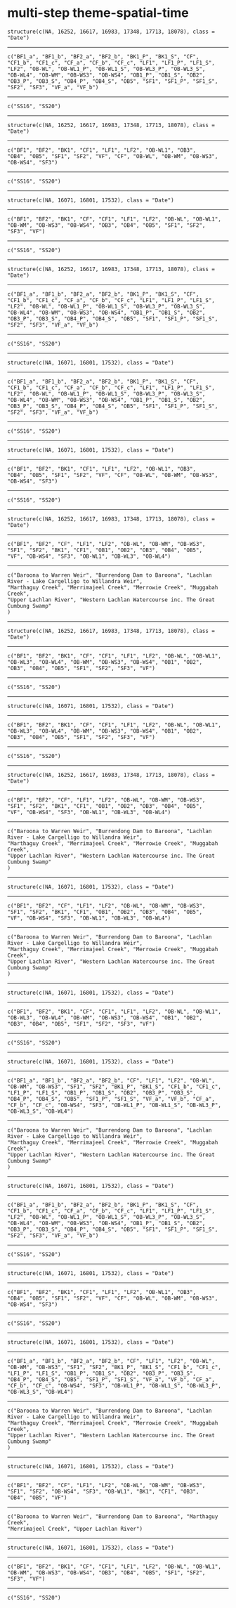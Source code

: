 # multi-step theme-spatial-time

    structure(c(NA, 16252, 16617, 16983, 17348, 17713, 18078), class = "Date")

---

    c("BF1_a", "BF1_b", "BF2_a", "BF2_b", "BK1_P", "BK1_S", "CF", 
    "CF1_b", "CF1_c", "CF_a", "CF_b", "CF_c", "LF1", "LF1_P", "LF1_S", 
    "LF2", "OB-WL", "OB-WL1_P", "OB-WL1_S", "OB-WL3_P", "OB-WL3_S", 
    "OB-WL4", "OB-WM", "OB-WS3", "OB-WS4", "OB1_P", "OB1_S", "OB2", 
    "OB3_P", "OB3_S", "OB4_P", "OB4_S", "OB5", "SF1", "SF1_P", "SF1_S", 
    "SF2", "SF3", "VF_a", "VF_b")

---

    c("SS16", "SS20")

---

    structure(c(NA, 16252, 16617, 16983, 17348, 17713, 18078), class = "Date")

---

    c("BF1", "BF2", "BK1", "CF1", "LF1", "LF2", "OB-WL1", "OB3", 
    "OB4", "OB5", "SF1", "SF2", "VF", "CF", "OB-WL", "OB-WM", "OB-WS3", 
    "OB-WS4", "SF3")

---

    c("SS16", "SS20")

---

    structure(c(NA, 16071, 16801, 17532), class = "Date")

---

    c("BF1", "BF2", "BK1", "CF", "CF1", "LF1", "LF2", "OB-WL", "OB-WL1", 
    "OB-WM", "OB-WS3", "OB-WS4", "OB3", "OB4", "OB5", "SF1", "SF2", 
    "SF3", "VF")

---

    c("SS16", "SS20")

---

    structure(c(NA, 16252, 16617, 16983, 17348, 17713, 18078), class = "Date")

---

    c("BF1_a", "BF1_b", "BF2_a", "BF2_b", "BK1_P", "BK1_S", "CF", 
    "CF1_b", "CF1_c", "CF_a", "CF_b", "CF_c", "LF1", "LF1_P", "LF1_S", 
    "LF2", "OB-WL", "OB-WL1_P", "OB-WL1_S", "OB-WL3_P", "OB-WL3_S", 
    "OB-WL4", "OB-WM", "OB-WS3", "OB-WS4", "OB1_P", "OB1_S", "OB2", 
    "OB3_P", "OB3_S", "OB4_P", "OB4_S", "OB5", "SF1", "SF1_P", "SF1_S", 
    "SF2", "SF3", "VF_a", "VF_b")

---

    c("SS16", "SS20")

---

    structure(c(NA, 16071, 16801, 17532), class = "Date")

---

    c("BF1_a", "BF1_b", "BF2_a", "BF2_b", "BK1_P", "BK1_S", "CF", 
    "CF1_b", "CF1_c", "CF_a", "CF_b", "CF_c", "LF1", "LF1_P", "LF1_S", 
    "LF2", "OB-WL", "OB-WL1_P", "OB-WL1_S", "OB-WL3_P", "OB-WL3_S", 
    "OB-WL4", "OB-WM", "OB-WS3", "OB-WS4", "OB1_P", "OB1_S", "OB2", 
    "OB3_P", "OB3_S", "OB4_P", "OB4_S", "OB5", "SF1", "SF1_P", "SF1_S", 
    "SF2", "SF3", "VF_a", "VF_b")

---

    c("SS16", "SS20")

---

    structure(c(NA, 16071, 16801, 17532), class = "Date")

---

    c("BF1", "BF2", "BK1", "CF1", "LF1", "LF2", "OB-WL1", "OB3", 
    "OB4", "OB5", "SF1", "SF2", "VF", "CF", "OB-WL", "OB-WM", "OB-WS3", 
    "OB-WS4", "SF3")

---

    c("SS16", "SS20")

---

    structure(c(NA, 16252, 16617, 16983, 17348, 17713, 18078), class = "Date")

---

    c("BF1", "BF2", "CF", "LF1", "LF2", "OB-WL", "OB-WM", "OB-WS3", 
    "SF1", "SF2", "BK1", "CF1", "OB1", "OB2", "OB3", "OB4", "OB5", 
    "VF", "OB-WS4", "SF3", "OB-WL1", "OB-WL3", "OB-WL4")

---

    c("Baroona to Warren Weir", "Burrendong Dam to Baroona", "Lachlan River - Lake Cargelligo to Willandra Weir", 
    "Marthaguy Creek", "Merrimajeel Creek", "Merrowie Creek", "Muggabah Creek", 
    "Upper Lachlan River", "Western Lachlan Watercourse inc. The Great Cumbung Swamp"
    )

---

    structure(c(NA, 16252, 16617, 16983, 17348, 17713, 18078), class = "Date")

---

    c("BF1", "BF2", "BK1", "CF", "CF1", "LF1", "LF2", "OB-WL", "OB-WL1", 
    "OB-WL3", "OB-WL4", "OB-WM", "OB-WS3", "OB-WS4", "OB1", "OB2", 
    "OB3", "OB4", "OB5", "SF1", "SF2", "SF3", "VF")

---

    c("SS16", "SS20")

---

    structure(c(NA, 16071, 16801, 17532), class = "Date")

---

    c("BF1", "BF2", "BK1", "CF", "CF1", "LF1", "LF2", "OB-WL", "OB-WL1", 
    "OB-WL3", "OB-WL4", "OB-WM", "OB-WS3", "OB-WS4", "OB1", "OB2", 
    "OB3", "OB4", "OB5", "SF1", "SF2", "SF3", "VF")

---

    c("SS16", "SS20")

---

    structure(c(NA, 16252, 16617, 16983, 17348, 17713, 18078), class = "Date")

---

    c("BF1", "BF2", "CF", "LF1", "LF2", "OB-WL", "OB-WM", "OB-WS3", 
    "SF1", "SF2", "BK1", "CF1", "OB1", "OB2", "OB3", "OB4", "OB5", 
    "VF", "OB-WS4", "SF3", "OB-WL1", "OB-WL3", "OB-WL4")

---

    c("Baroona to Warren Weir", "Burrendong Dam to Baroona", "Lachlan River - Lake Cargelligo to Willandra Weir", 
    "Marthaguy Creek", "Merrimajeel Creek", "Merrowie Creek", "Muggabah Creek", 
    "Upper Lachlan River", "Western Lachlan Watercourse inc. The Great Cumbung Swamp"
    )

---

    structure(c(NA, 16071, 16801, 17532), class = "Date")

---

    c("BF1", "BF2", "CF", "LF1", "LF2", "OB-WL", "OB-WM", "OB-WS3", 
    "SF1", "SF2", "BK1", "CF1", "OB1", "OB2", "OB3", "OB4", "OB5", 
    "VF", "OB-WS4", "SF3", "OB-WL1", "OB-WL3", "OB-WL4")

---

    c("Baroona to Warren Weir", "Burrendong Dam to Baroona", "Lachlan River - Lake Cargelligo to Willandra Weir", 
    "Marthaguy Creek", "Merrimajeel Creek", "Merrowie Creek", "Muggabah Creek", 
    "Upper Lachlan River", "Western Lachlan Watercourse inc. The Great Cumbung Swamp"
    )

---

    structure(c(NA, 16071, 16801, 17532), class = "Date")

---

    c("BF1", "BF2", "BK1", "CF", "CF1", "LF1", "LF2", "OB-WL", "OB-WL1", 
    "OB-WL3", "OB-WL4", "OB-WM", "OB-WS3", "OB-WS4", "OB1", "OB2", 
    "OB3", "OB4", "OB5", "SF1", "SF2", "SF3", "VF")

---

    c("SS16", "SS20")

---

    structure(c(NA, 16071, 16801, 17532), class = "Date")

---

    c("BF1_a", "BF1_b", "BF2_a", "BF2_b", "CF", "LF1", "LF2", "OB-WL", 
    "OB-WM", "OB-WS3", "SF1", "SF2", "BK1_P", "BK1_S", "CF1_b", "CF1_c", 
    "LF1_P", "LF1_S", "OB1_P", "OB1_S", "OB2", "OB3_P", "OB3_S", 
    "OB4_P", "OB4_S", "OB5", "SF1_P", "SF1_S", "VF_a", "VF_b", "CF_a", 
    "CF_b", "CF_c", "OB-WS4", "SF3", "OB-WL1_P", "OB-WL1_S", "OB-WL3_P", 
    "OB-WL3_S", "OB-WL4")

---

    c("Baroona to Warren Weir", "Burrendong Dam to Baroona", "Lachlan River - Lake Cargelligo to Willandra Weir", 
    "Marthaguy Creek", "Merrimajeel Creek", "Merrowie Creek", "Muggabah Creek", 
    "Upper Lachlan River", "Western Lachlan Watercourse inc. The Great Cumbung Swamp"
    )

---

    structure(c(NA, 16071, 16801, 17532), class = "Date")

---

    c("BF1_a", "BF1_b", "BF2_a", "BF2_b", "BK1_P", "BK1_S", "CF", 
    "CF1_b", "CF1_c", "CF_a", "CF_b", "CF_c", "LF1", "LF1_P", "LF1_S", 
    "LF2", "OB-WL", "OB-WL1_P", "OB-WL1_S", "OB-WL3_P", "OB-WL3_S", 
    "OB-WL4", "OB-WM", "OB-WS3", "OB-WS4", "OB1_P", "OB1_S", "OB2", 
    "OB3_P", "OB3_S", "OB4_P", "OB4_S", "OB5", "SF1", "SF1_P", "SF1_S", 
    "SF2", "SF3", "VF_a", "VF_b")

---

    c("SS16", "SS20")

---

    structure(c(NA, 16071, 16801, 17532), class = "Date")

---

    c("BF1", "BF2", "BK1", "CF1", "LF1", "LF2", "OB-WL1", "OB3", 
    "OB4", "OB5", "SF1", "SF2", "VF", "CF", "OB-WL", "OB-WM", "OB-WS3", 
    "OB-WS4", "SF3")

---

    c("SS16", "SS20")

---

    structure(c(NA, 16071, 16801, 17532), class = "Date")

---

    c("BF1_a", "BF1_b", "BF2_a", "BF2_b", "CF", "LF1", "LF2", "OB-WL", 
    "OB-WM", "OB-WS3", "SF1", "SF2", "BK1_P", "BK1_S", "CF1_b", "CF1_c", 
    "LF1_P", "LF1_S", "OB1_P", "OB1_S", "OB2", "OB3_P", "OB3_S", 
    "OB4_P", "OB4_S", "OB5", "SF1_P", "SF1_S", "VF_a", "VF_b", "CF_a", 
    "CF_b", "CF_c", "OB-WS4", "SF3", "OB-WL1_P", "OB-WL1_S", "OB-WL3_P", 
    "OB-WL3_S", "OB-WL4")

---

    c("Baroona to Warren Weir", "Burrendong Dam to Baroona", "Lachlan River - Lake Cargelligo to Willandra Weir", 
    "Marthaguy Creek", "Merrimajeel Creek", "Merrowie Creek", "Muggabah Creek", 
    "Upper Lachlan River", "Western Lachlan Watercourse inc. The Great Cumbung Swamp"
    )

---

    structure(c(NA, 16071, 16801, 17532), class = "Date")

---

    c("BF1", "BF2", "CF", "LF1", "LF2", "OB-WL", "OB-WM", "OB-WS3", 
    "SF1", "SF2", "OB-WS4", "SF3", "OB-WL1", "BK1", "CF1", "OB3", 
    "OB4", "OB5", "VF")

---

    c("Baroona to Warren Weir", "Burrendong Dam to Baroona", "Marthaguy Creek", 
    "Merrimajeel Creek", "Upper Lachlan River")

---

    structure(c(NA, 16071, 16801, 17532), class = "Date")

---

    c("BF1", "BF2", "BK1", "CF", "CF1", "LF1", "LF2", "OB-WL", "OB-WL1", 
    "OB-WM", "OB-WS3", "OB-WS4", "OB3", "OB4", "OB5", "SF1", "SF2", 
    "SF3", "VF")

---

    c("SS16", "SS20")

